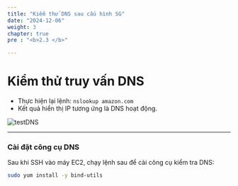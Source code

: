 ```yaml
---
title: "Kiểm thử DNS sau cấu hình SG"
date: "2024-12-06"
weight: 3
chapter: true
pre : "<b>2.3 </b>"

---
```


# Kiểm thử truy vấn DNS

-  Thực hiện lại lệnh:
``nslookup amazon.com``
- Kết quả hiển thị IP tương ứng là DNS hoạt động.

![testDNS](/images/prerequisite/testDNS.png)

---

###  Cài đặt công cụ DNS

Sau khi SSH vào máy EC2, chạy lệnh sau để cài công cụ kiểm tra DNS:

```bash
sudo yum install -y bind-utils
